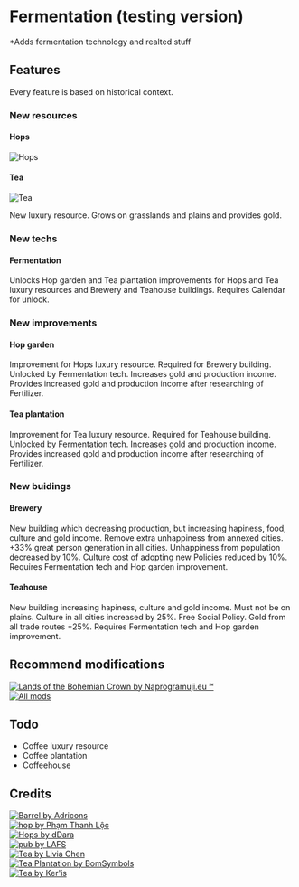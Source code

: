 # Fermentation (testing version)

*Adds fermentation technology and realted stuff

## Features
Every feature is based on historical context.

### New resources

#### Hops
![Hops](https://github.com/Iver88/Unciv-Fermentation/blob/master/Fermentation/Preview/Hops.png?raw=true)

#### Tea
![Tea](https://github.com/Iver88/Unciv-Fermentation/blob/master/Fermentation/Preview/Tea.png?raw=true)

New luxury resource. Grows on grasslands and plains and provides gold.

### New techs

#### Fermentation
Unlocks Hop garden and Tea plantation improvements for Hops and Tea luxury resources and Brewery and Teahouse buildings. Requires Calendar for unlock.

### New improvements

#### Hop garden
Improvement for Hops luxury resource. Required for Brewery building. Unlocked by Fermentation tech. Increases gold and production income. Provides increased gold and production income after researching of Fertilizer.

#### Tea plantation
Improvement for Tea luxury resource. Required for Teahouse building. Unlocked by Fermentation tech. Increases gold and production income. Provides increased gold and production income after researching of Fertilizer.

### New buidings

#### Brewery
New building which decreasing production, but increasing hapiness, food, culture and gold income. Remove extra unhappiness from annexed cities. +33% great person generation in all cities. Unhappiness from population decreased by 10%. Culture cost of adopting new Policies reduced by 10%. Requires Fermentation tech and Hop garden improvement.

#### Teahouse
New building increasing hapiness, culture and gold income. Must not be on plains. Culture in all cities increased by 25%. Free Social Policy. Gold from all trade routes +25%. Requires Fermentation tech and Hop garden improvement.

## Recommend modifications
[![Lands of the Bohemian Crown by Naprogramuji.eu ℠](https://img.shields.io/badge/Naprogramuji.eu%20%E2%84%A0-Lands%20of%20the%20Bohemian%20Crown-blue?style=for-the-badge&logo=appveyor)](https://github.com/Iver88/Unciv-Lands-of-the-Bohemian-Crown)\
[![All mods](https://img.shields.io/badge/All-mods-blue?style=for-the-badge&logo=appveyor)](https://docs.google.com/spreadsheets/d/1043Ng9ukrL3y8MUXBVl7-C9JsQGnBi5R5mkmS2l7FFg)

## Todo
- Coffee luxury resource
- Coffee plantation
- Coffeehouse

## Credits
[![Barrel by Adricons](https://img.shields.io/badge/Adricons-Fermentation%20tech%20icon-blue?style=flat-square&logo=appveyor)](https://thenounproject.com/search/?q=fermenting&i=217198)\
[![hop by Phạm Thanh Lộc](https://img.shields.io/badge/Phạm%20Thanh%20Lộc-Hops%20resource%20icon-blue?style=flat-square&logo=appveyor)](https://thenounproject.com/search/?q=hop&i=2803410)\
[![Hops by dDara](https://img.shields.io/badge/dDara-Hop%20garden%20improvement%20icon-blue?style=flat-square&logo=appveyor)](https://thenounproject.com/search/?q=hop&i=1821207)\
[![pub by LAFS](https://img.shields.io/badge/LAFS-Brewery%20building%20icon-blue?style=flat-square&logo=appveyor)](https://thenounproject.com/search/?q=brewery&i=2559155)\
[![Tea by Livia Chen](https://img.shields.io/badge/Livia%20Chen-Tea%20resource%20icon-blue?style=flat-square&logo=appveyor)](https://thenounproject.com/search/?q=tea&i=2530821)\
[![Tea Plantation by BomSymbols](https://img.shields.io/badge/BomSymbols-Tea%20plantation%20improvement%20icon-blue?style=flat-square&logo=appveyor)](https://thenounproject.com/search/?q=tea%20plantation&i=516754)\
[![Tea by Ker'is](https://img.shields.io/badge/Ker'is-Teahouse%20building%20icon-blue?style=flat-square&logo=appveyor)](https://thenounproject.com/term/tea/1733779/)
